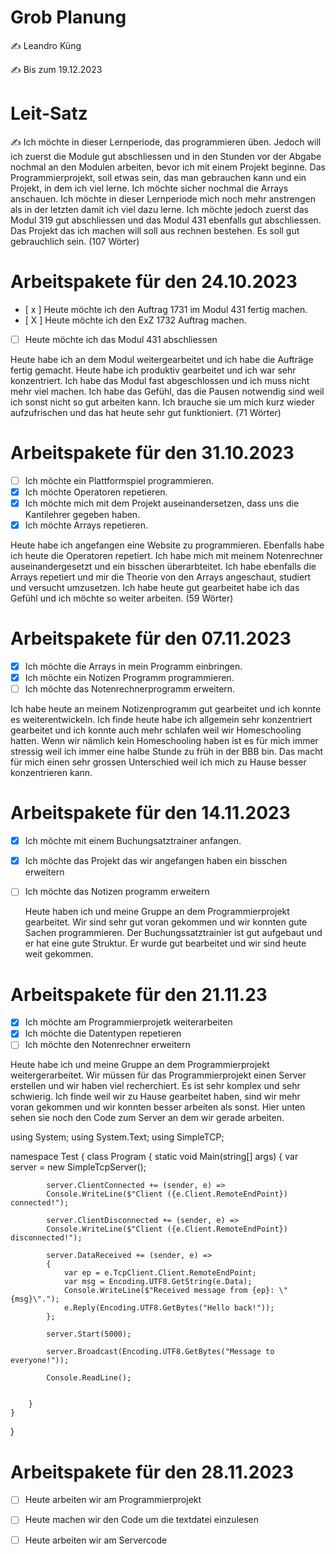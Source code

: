 # Grob Planung
✍️ Leandro Küng

✍️ Bis zum 19.12.2023

# Leit-Satz
✍️ Ich möchte in dieser Lernperiode, das programmieren üben. Jedoch will ich zuerst die Module gut abschliessen und in den Stunden vor der Abgabe nochmal an den Modulen arbeiten, bevor ich mit einem Projekt beginne. Das Programmierprojekt, soll etwas sein, das man gebrauchen kann und ein Projekt, in dem ich viel lerne. Ich möchte sicher nochmal die Arrays anschauen. Ich möchte in dieser Lernperiode mich noch mehr anstrengen als in der letzten damit ich viel dazu lerne. Ich möchte jedoch zuerst das Modul 319 gut abschliessen und das Modul 431 ebenfalls gut abschliessen. Das Projekt das ich machen will soll aus rechnen bestehen. Es soll gut gebrauchlich sein.
(107 Wörter)

# Arbeitspakete für den 24.10.2023

- [ x ] Heute möchte ich den Auftrag 1731 im Modul 431 fertig machen.
- [ X ] Heute möchte ich den ExZ 1732 Auftrag machen.
- [ ] Heute möchte ich das Modul 431 abschliessen

Heute habe ich an dem Modul weitergearbeitet und ich habe die Aufträge fertig gemacht. Heute habe ich produktiv gearbeitet und ich war sehr konzentriert. Ich habe das Modul fast abgeschlossen und ich muss nicht mehr viel machen. Ich habe das Gefühl, das die Pausen notwendig sind weil ich sonst nicht so gut arbeiten kann. Ich brauche sie um mich kurz wieder aufzufrischen und das hat heute sehr gut funktioniert. (71 Wörter)

# Arbeitspakete für den 31.10.2023

- [ ] Ich möchte ein Plattformspiel programmieren.
- [X] Ich möchte Operatoren repetieren.
- [X] Ich möchte mich mit dem Projekt auseinandersetzen, dass uns die Kantilehrer gegeben haben.
- [X] Ich möchte Arrays repetieren.

Heute habe ich angefangen eine Website zu programmieren. Ebenfalls habe ich heute die Operatoren repetiert. Ich habe mich mit meinem Notenrechner auseinandergesetzt und ein bisschen überarbteitet. Ich habe ebenfalls die Arrays repetiert und mir die Theorie von den Arrays angeschaut, studiert und versucht umzusetzen. Ich habe heute gut gearbeitet habe ich das Gefühl und ich möchte so weiter arbeiten. (59 Wörter)

# Arbeitspakete für den 07.11.2023

- [X] Ich möchte die Arrays in mein Programm einbringen.
- [X] Ich möchte ein Notizen Programm programmieren.
- [ ] Ich möchte das Notenrechnerprogramm erweitern.

Ich habe heute an meinem Notizenprogramm gut gearbeitet und ich konnte es weiterentwickeln. Ich finde heute habe ich allgemein sehr konzentriert gearbeitet und ich konnte auch mehr schlafen weil wir Homeschooling hatten. Wenn wir nämlich kein Homeschooling haben ist es für mich immer stressig weil ich immer eine halbe Stunde zu früh in der BBB bin. Das macht für mich einen sehr grossen Unterschied weil ich mich zu Hause besser konzentrieren kann.

# Arbeitspakete für den 14.11.2023
- [X] Ich möchte mit einem Buchungsatztrainer anfangen.
- [X] Ich möchte das Projekt das wir angefangen haben ein bisschen erweitern
- [ ] Ich möchte das Notizen programm erweitern

  Heute haben ich und meine Gruppe an dem Programmierprojekt gearbeitet. Wir sind sehr gut voran gekommen und wir konnten gute Sachen programmieren. Der           Buchungssatztrainier ist gut aufgebaut und er hat eine gute Struktur. Er wurde gut bearbeitet und wir sind heute weit gekommen.

# Arbeitspakete für den 21.11.23

- [X] Ich möchte am Programmierprojetk weiterarbeiten
- [X] Ich möchte die Datentypen repetieren
- [ ] Ich möchte den Notenrechner erweitern

Heute habe ich und meine Gruppe an dem Programmierprojekt weitergerarbeitet. Wir müssen für das Programmierprojekt einen Server erstellen und wir haben viel recherchiert. Es ist sehr komplex und sehr schwierig. Ich finde weil wir zu Hause gearbeitet haben, sind wir mehr voran gekommen und wir konnten besser arbeiten als sonst. Hier unten sehen sie noch den Code zum Server an dem wir gerade arbeiten.

using System;
using System.Text;
using SimpleTCP;




namespace Test
{
    class Program
    {
        static void Main(string[] args)
        {
            var server = new SimpleTcpServer();
            
            server.ClientConnected += (sender, e) =>
            Console.WriteLine($"Client ({e.Client.RemoteEndPoint}) connected!");

            server.ClientDisconnected += (sender, e) =>
            Console.WriteLine($"Client ({e.Client.RemoteEndPoint}) disconnected!");

            server.DataReceived += (sender, e) =>
            {
                var ep = e.TcpClient.Client.RemoteEndPoint;
                var msg = Encoding.UTF8.GetString(e.Data);
                Console.WriteLine($"Received message from {ep}: \"{msg}\".");
                e.Reply(Encoding.UTF8.GetBytes("Hello back!"));
            };

            server.Start(5000);

            server.Broadcast(Encoding.UTF8.GetBytes("Message to everyone!"));

            Console.ReadLine();


        }
    }

}

# Arbeitspakete für den 28.11.2023

- [ ] Heute arbeiten wir am Programmierprojekt
- [ ] Heute machen wir den Code um die textdatei einzulesen
- [ ] Heute arbeiten wir am Servercode



      
